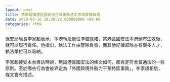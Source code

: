 ```yaml
---
layout: post
title: 李家超稱港區國安法生效後執法工作由警隊負責
date: 2020-06-16 18:28:22.000000000 +08:00
categories: rthk
---
```


保安局局長李家超表示，本港執法單位準備就緒，當港區國安法本港頒布生效後，就可以履行責任。他指出，執法工作由警隊負責，而其他紀律部隊亦有很多人才，執法單位可以吸納。

李家超接受本台專訪時說，無論港區國安法的條文如何，都肯定符合普通法的一些原則。至於哪些行為會被界定為「外國與境外勢力干預特區事務」，李家超相信，條文會有描述。
